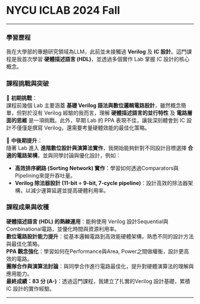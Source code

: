 # **NYCU ICLAB 2024 Fall**  

---

### **學習歷程**  
我在大學部的專題研究領域為LLM，此前並未接觸過 **Verilog** 及 **IC 設計**。這門課程是我首次學習 **硬體描述語言 (HDL)**，並透過多個實作 Lab 掌握 IC 設計的核心概念。  

### **課程挑戰與突破**  
🔹 **初期挑戰**：  
課程前幾個 Lab 主要涵蓋 **基礎 Verilog 語法與數位邏輯電路設計**，雖然概念簡單，但對於沒有 Verilog 經驗的我而言，理解 **硬體描述語言的並行特性** 及 **電路層面的思維** 是一項挑戰。此外，早期 Lab 的 PPA 表現不佳，讓我深刻體會到 IC 設計不僅僅是撰寫 Verilog，還需要考量硬體效能的最佳化策略。  

🔹 **中後期提升**：  
隨著 Lab 進入 **進階數位設計與演算法實作**，我開始能夠針對不同設計目標選擇 **合適的電路架構**，並與同學討論與優化設計，例如：  
- **高效排序網路 (Sorting Network) 實作**：學習如何透過Comparators與Pipelining來提升吞吐量。  
- **Verilog 除法器設計 (11-bit ÷ 9-bit, 7-cycle pipeline)**：設計高效的除法器架構，以減少運算延遲並提高硬體利用率。  

### **課程成果與收穫**  
**硬體描述語言 (HDL) 的熟練運用**：能夠使用 Verilog 設計Sequential與Combinational電路，並優化時間與資源利用率。  
**數位電路設計能力提升**：從基本邏輯電路到高效能硬體架構，熟悉不同的設計方法與最佳化策略。  
**PPA 觀念強化**：學習如何在Performance與Area, Power之間做權衡，設計更高效的電路。  
**團隊合作與演算法討論**：與同學合作進行電路最佳化，提升對硬體演算法的理解與應用能力。  
**最終成績：83 分 (A-)**：透過這門課程，我建立了扎實的Verilog 設計基礎，累積IC 設計的實作經驗。  

---

